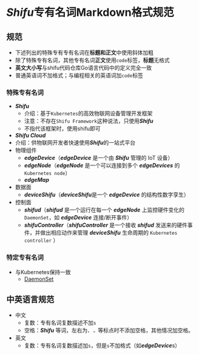 # ***Shifu***专有名词Markdown格式规范

## 规范

- 下述列出的特殊专有专有名词在**标题和正文**中使用斜体加粗
- 除了特殊专有名词，其他专有名词**正文**使用`code`标签，**标题**无格式
- **英文大小写**与shifu代码仓库Go语言代码中的定义完全一致
- 普通英语词不加格式；与编程相关的英语词加`code`标签

### 特殊专有名词

- ***Shifu***
  - 介绍：基于`Kubernetes`的高效物联网设备管理开发框架
  - 注意：不存在`Shifu Framework`这种说法，只使用***Shifu***
  - 不指代该框架时，使用shifu即可
- ***Shifu Cloud***
- 介绍：供物联网开发者快速使用***Shifu***的一站式平台
- 物理组件
  - ***edgeDevice***（***edgeDevice*** 是一个由 ***Shifu*** 管理的 IoT 设备）
  - ***edgeNode***（***edgeNode*** 是一个可以连接到多个 ***edgeDevices*** 的 `Kubernetes node`）
  - ***edgeMap***
- 数据面
  - ***deviceShifu***（***deviceShifu***是一个 ***edgeDevice*** 的结构性数字孪生）
- 控制面
  - ***shifud***（***shifud*** 是一个运行在每一个 ***edgeNode*** 上监控硬件变化的 `DaemonSet`，如 ***edgeDevice*** 连接/断开事件）
  - ***shifuController***（***shifuController*** 是一个接收 ***shifud*** 发送来的硬件事件，并做出相应动作来管理 ***deviceShifu*** 生命周期的 `Kubernetes controller` ）

### 特定专有名词

- 与Kubernetes保持一致
  - [DaemonSet](https://kubernetes.io/docs/concepts/workloads/controllers/daemonset/)

## 中英语言规范

- 中文
  - 复数：专有名词复数描述不加`s`
  - 空格：***Shifu*** 等词，左右为`，` `。`等标点时不添加空格，其他情况加空格。
- 英文
  - 复数：专有名词复数描述加`s`，但是`s`不加格式（如***edgeDevice***s）
